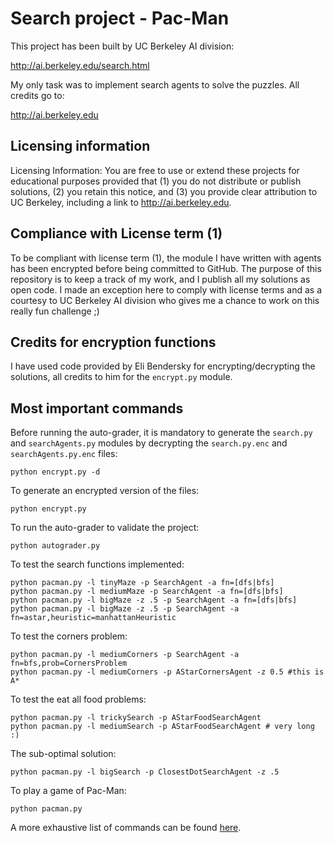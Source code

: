 # Search project - Pac-Man

This project has been built by UC Berkeley AI division:

http://ai.berkeley.edu/search.html

My only task was to implement search agents to solve the puzzles. All credits go to:

http://ai.berkeley.edu

## Licensing information

Licensing Information:  You are free to use or extend these projects for
educational purposes provided that (1) you do not distribute or publish
solutions, (2) you retain this notice, and (3) you provide clear
attribution to UC Berkeley, including a link to http://ai.berkeley.edu.

## Compliance with License term (1)

To be compliant with license term (1), the module I have written with agents has been encrypted before being committed 
to GitHub. The purpose of this repository is to keep a track of my work, and I publish all my solutions 
as open code. I made an exception here to comply with license terms and as a courtesy to UC Berkeley AI division who 
gives me a chance to work on this really fun challenge ;)

## Credits for encryption functions

I have used code provided by Eli Bendersky for encrypting/decrypting the solutions, all credits to him for the 
`encrypt.py` module.

## Most important commands

Before running the auto-grader, it is mandatory to generate the `search.py` and `searchAgents.py` modules by decrypting 
the `search.py.enc` and `searchAgents.py.enc` files:
```
python encrypt.py -d
```

To generate an encrypted version of the files:
```
python encrypt.py
```

To run the auto-grader to validate the project:
```
python autograder.py
```

To test the search functions implemented:
```
python pacman.py -l tinyMaze -p SearchAgent -a fn=[dfs|bfs]
python pacman.py -l mediumMaze -p SearchAgent -a fn=[dfs|bfs]
python pacman.py -l bigMaze -z .5 -p SearchAgent -a fn=[dfs|bfs]
python pacman.py -l bigMaze -z .5 -p SearchAgent -a fn=astar,heuristic=manhattanHeuristic
```

To test the corners problem:

```
python pacman.py -l mediumCorners -p SearchAgent -a fn=bfs,prob=CornersProblem
python pacman.py -l mediumCorners -p AStarCornersAgent -z 0.5 #this is A*
```

To test the eat all food problems:

```
python pacman.py -l trickySearch -p AStarFoodSearchAgent
python pacman.py -l mediumSearch -p AStarFoodSearchAgent # very long :)
```

The sub-optimal solution:

```
python pacman.py -l bigSearch -p ClosestDotSearchAgent -z .5 
```

To play a game of Pac-Man:
```
python pacman.py
```

A more exhaustive list of commands can be found [here](./commands.txt).